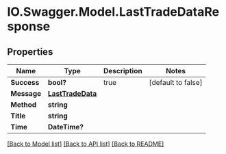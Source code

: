 # IO.Swagger.Model.LastTradeDataResponse
## Properties

Name | Type | Description | Notes
------------ | ------------- | ------------- | -------------
**Success** | **bool?** | true | [default to false]
**Message** | [**LastTradeData**](LastTradeData.md) |  | 
**Method** | **string** |  | 
**Title** | **string** |  | 
**Time** | **DateTime?** |  | 

[[Back to Model list]](../README.md#documentation-for-models) [[Back to API list]](../README.md#documentation-for-api-endpoints) [[Back to README]](../README.md)

